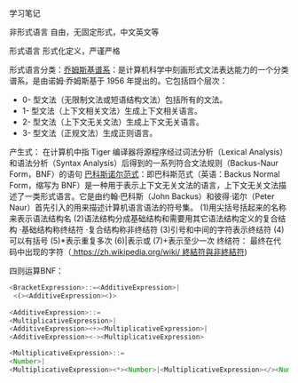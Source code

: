 学习笔记

非形式语言  自由，无固定形式，中文英文等

形式语言 形式化定义，严谨严格

形式语言分类：[乔姆斯基谱系](https://zh.wikipedia.org/wiki/乔姆斯基谱系)：是计算机科学中刻画形式文法表达能力的一个分类谱系，是由诺姆·乔姆斯基于 1956 年提出的。它包括四个层次：

- 0- 型文法（无限制文法或短语结构文法）包括所有的文法。
- 1- 型文法（上下文相关文法）生成上下文相关语言。
- 2- 型文法（上下文无关文法）生成上下文无关语言。
- 3- 型文法（正规文法）生成正则语言。

产生式： 在计算机中指 Tiger 编译器将源程序经过词法分析（Lexical Analysis）和语法分析（Syntax Analysis）后得到的一系列符合文法规则（Backus-Naur Form，BNF）的语句
[巴科斯诺尔范式](https://zh.wikipedia.org/wiki/巴科斯范式)：即巴科斯范式（英语：Backus Normal Form，缩写为 BNF）是一种用于表示上下文无关文法的语言，上下文无关文法描述了一类形式语言。它是由约翰·巴科斯（John Backus）和彼得·诺尔（Peter Naur）首先引入的用来描述计算机语言语法的符号集。
(1)用尖括号括起来的名称来表示语法结构名
(2)语法结构分成基础结构和需要用其它语法结构定义的复合结构
    ·基础结构称终结符
    ·复合结构称非终结符
(3)引号和中间的字符表示终结符
(4)可以有括号
(5)*表示重复多次
(6)|表示或
(7)+表示至少一次
终结符： 最终在代码中出现的字符（[ https://zh.wikipedia.org/wiki/ 終結符與非終結符](https://zh.wikipedia.org/wiki/終結符與非終結符))

四则运算BNF：

```javascript
<BracketExpression>::=<AdditiveExpression>|
 <(><AdditiveExpression><)>
                        
<AdditiveExpression>::=
<MultiplicativeExpression>|
<AdditiveExpression><+><MultiplicativeExpression>|
<AdditiveExpression><-><MultiplicativeExpression>

<MultiplicativeExpression>::=
<Number>|
<MultiplicativeExpression><*><Number>|<MultiplicativeExpression></><Number>


    
```